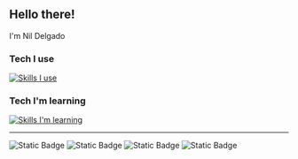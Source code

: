 ## Hello there!

I'm Nil Delgado

### Tech I use

[![Skills I use](https://skillicons.dev/icons?i=html,css,js,bootstrap,tailwind,vscode,sublime,figma,photoshop,xd,illustrator,premiere,blender)](https://skillicons.dev)

### Tech I'm learning

[![Skills I'm learning](https://skillicons.dev/icons?i=cpp,obsidian,markdown,latex)](https://skillicons.dev)

---

![Static Badge](https://img.shields.io/badge/gmail-%23EA4335?style=for-the-badge&logo=gmail&logoColor=white&link=mailto%3Anildruiz%40gmail.com)
![Static Badge](https://img.shields.io/badge/linkedin-%230a66c2?style=for-the-badge&logoColor=white&link=https%3A%2F%2Fwww.linkedin.com%2Fin%2Fnil-delgado)
![Static Badge](https://img.shields.io/badge/discord-%235865F2?style=for-the-badge&logo=discord&logoColor=white&link=https%3A%2F%2Fdiscordapp.com%2Fusers%2F680762492636364862)
![Static Badge](https://img.shields.io/badge/stackoverflow-%23F58025?style=for-the-badge&logo=stackoverflow&logoColor=white&link=https%3A%2F%2Fstackoverflow.com%2Fusers%2F31519654%2Fsoku)
